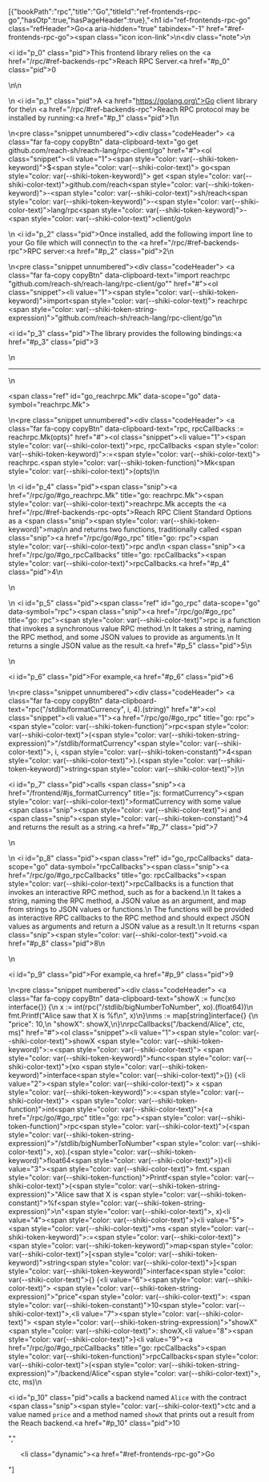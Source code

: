 [{"bookPath":"rpc","title":"Go","titleId":"ref-frontends-rpc-go","hasOtp":true,"hasPageHeader":true},"<h1 id=\"ref-frontends-rpc-go\" class=\"refHeader\">Go<a aria-hidden=\"true\" tabindex=\"-1\" href=\"#ref-frontends-rpc-go\"><span class=\"icon icon-link\"></span></a></h1>\n<div class=\"note\">\n  <p><i id=\"p_0\" class=\"pid\"></i>This frontend library relies on the <a href=\"/rpc/#ref-backends-rpc\">Reach RPC Server</a>.<a href=\"#p_0\" class=\"pid\">0</a></p>\n</div>\n<p>\n  <i id=\"p_1\" class=\"pid\"></i>A <a href=\"https://golang.org\">Go</a> client library for the\n  <a href=\"/rpc/#ref-backends-rpc\">Reach RPC protocol</a> may be installed by running:<a href=\"#p_1\" class=\"pid\">1</a>\n</p>\n<pre class=\"snippet unnumbered\"><div class=\"codeHeader\">&nbsp;<a class=\"far fa-copy copyBtn\" data-clipboard-text=\"go get github.com/reach-sh/reach-lang/rpc-client/go\" href=\"#\"></a></div><ol class=\"snippet\"><li value=\"1\"><span style=\"color: var(--shiki-token-keyword)\">$</span><span style=\"color: var(--shiki-color-text)\"> go</span><span style=\"color: var(--shiki-token-keyword)\"> get </span><span style=\"color: var(--shiki-color-text)\">github.com/reach</span><span style=\"color: var(--shiki-token-keyword)\">-</span><span style=\"color: var(--shiki-color-text)\">sh/reach</span><span style=\"color: var(--shiki-token-keyword)\">-</span><span style=\"color: var(--shiki-color-text)\">lang/rpc</span><span style=\"color: var(--shiki-token-keyword)\">-</span><span style=\"color: var(--shiki-color-text)\">client/go</span></li></ol></pre>\n<p>\n  <i id=\"p_2\" class=\"pid\"></i>Once installed, add the following import line to your Go file which will connect\n  to the <a href=\"/rpc/#ref-backends-rpc\">RPC server</a>:<a href=\"#p_2\" class=\"pid\">2</a>\n</p>\n<pre class=\"snippet unnumbered\"><div class=\"codeHeader\">&nbsp;<a class=\"far fa-copy copyBtn\" data-clipboard-text=\"import reachrpc &quot;github.com/reach-sh/reach-lang/rpc-client/go&quot;\" href=\"#\"></a></div><ol class=\"snippet\"><li value=\"1\"><span style=\"color: var(--shiki-token-keyword)\">import</span><span style=\"color: var(--shiki-color-text)\"> reachrpc </span><span style=\"color: var(--shiki-token-string-expression)\">\"github.com/reach-sh/reach-lang/rpc-client/go\"</span></li></ol></pre>\n<p><i id=\"p_3\" class=\"pid\"></i>The library provides the following bindings:<a href=\"#p_3\" class=\"pid\">3</a></p>\n<hr>\n<p><span class=\"ref\" id=\"go_reachrpc.Mk\" data-scope=\"go\" data-symbol=\"reachrpc.Mk\"></span></p>\n<pre class=\"snippet unnumbered\"><div class=\"codeHeader\">&nbsp;<a class=\"far fa-copy copyBtn\" data-clipboard-text=\"rpc, rpcCallbacks := reachrpc.Mk(opts)\" href=\"#\"></a></div><ol class=\"snippet\"><li value=\"1\"><span style=\"color: var(--shiki-color-text)\">rpc, rpcCallbacks </span><span style=\"color: var(--shiki-token-keyword)\">:=</span><span style=\"color: var(--shiki-color-text)\"> reachrpc.</span><span style=\"color: var(--shiki-token-function)\">Mk</span><span style=\"color: var(--shiki-color-text)\">(opts)</span></li></ol></pre>\n<p>\n  <i id=\"p_4\" class=\"pid\"></i><span class=\"snip\"><a href=\"/rpc/go/#go_reachrpc.Mk\" title=\"go: reachrpc.Mk\"><span style=\"color: var(--shiki-color-text)\">reachrpc.Mk</span></a></span> accepts the <a href=\"/rpc/#ref-backends-rpc-opts\">Reach RPC Client Standard Options</a> as a <span class=\"snip\"><span style=\"color: var(--shiki-token-keyword)\">map</span></span>\n  and returns two functions, traditionally called <span class=\"snip\"><a href=\"/rpc/go/#go_rpc\" title=\"go: rpc\"><span style=\"color: var(--shiki-color-text)\">rpc</span></a></span> and\n  <span class=\"snip\"><a href=\"/rpc/go/#go_rpcCallbacks\" title=\"go: rpcCallbacks\"><span style=\"color: var(--shiki-color-text)\">rpcCallbacks</span></a></span>.<a href=\"#p_4\" class=\"pid\">4</a>\n</p>\n<p>\n  <i id=\"p_5\" class=\"pid\"></i><span class=\"ref\" id=\"go_rpc\" data-scope=\"go\" data-symbol=\"rpc\"></span><span class=\"snip\"><a href=\"/rpc/go/#go_rpc\" title=\"go: rpc\"><span style=\"color: var(--shiki-color-text)\">rpc</span></a></span> is a function that invokes a synchronous value RPC method.\n  It takes a string, naming the RPC method, and some JSON values to provide as arguments.\n  It returns a single JSON value as the result.<a href=\"#p_5\" class=\"pid\">5</a>\n</p>\n<p><i id=\"p_6\" class=\"pid\"></i>For example,<a href=\"#p_6\" class=\"pid\">6</a></p>\n<pre class=\"snippet unnumbered\"><div class=\"codeHeader\">&nbsp;<a class=\"far fa-copy copyBtn\" data-clipboard-text=\"rpc(&quot;/stdlib/formatCurrency&quot;, i, 4).(string)\" href=\"#\"></a></div><ol class=\"snippet\"><li value=\"1\"><a href=\"/rpc/go/#go_rpc\" title=\"go: rpc\"><span style=\"color: var(--shiki-token-function)\">rpc</span></a><span style=\"color: var(--shiki-color-text)\">(</span><span style=\"color: var(--shiki-token-string-expression)\">\"/stdlib/formatCurrency\"</span><span style=\"color: var(--shiki-color-text)\">, i, </span><span style=\"color: var(--shiki-token-constant)\">4</span><span style=\"color: var(--shiki-color-text)\">).(</span><span style=\"color: var(--shiki-token-keyword)\">string</span><span style=\"color: var(--shiki-color-text)\">)</span></li></ol></pre>\n<p><i id=\"p_7\" class=\"pid\"></i>calls <span class=\"snip\"><a href=\"/frontend/#js_formatCurrency\" title=\"js: formatCurrency\"><span style=\"color: var(--shiki-color-text)\">formatCurrency</span></a></span> with some value <span class=\"snip\"><span style=\"color: var(--shiki-color-text)\">i</span></span> and <span class=\"snip\"><span style=\"color: var(--shiki-token-constant)\">4</span></span> and returns the result as a string.<a href=\"#p_7\" class=\"pid\">7</a></p>\n<p>\n  <i id=\"p_8\" class=\"pid\"></i><span class=\"ref\" id=\"go_rpcCallbacks\" data-scope=\"go\" data-symbol=\"rpcCallbacks\"></span><span class=\"snip\"><a href=\"/rpc/go/#go_rpcCallbacks\" title=\"go: rpcCallbacks\"><span style=\"color: var(--shiki-color-text)\">rpcCallbacks</span></a></span> is a function that invokes an interactive RPC method, such as for a backend.\n  It takes a string, naming the RPC method, a JSON value as an argument, and map from strings to JSON values or functions.\n  The functions will be provided as interactive RPC callbacks to the RPC method and should expect JSON values as arguments and return a JSON value as a result.\n  It returns <span class=\"snip\"><span style=\"color: var(--shiki-color-text)\">void</span></span>.<a href=\"#p_8\" class=\"pid\">8</a>\n</p>\n<p><i id=\"p_9\" class=\"pid\"></i>For example,<a href=\"#p_9\" class=\"pid\">9</a></p>\n<pre class=\"snippet numbered\"><div class=\"codeHeader\">&nbsp;<a class=\"far fa-copy copyBtn\" data-clipboard-text=\"showX := func(xo interface{}) {\n  x := int(rpc(&quot;/stdlib/bigNumberToNumber&quot;, xo).(float64))\n  fmt.Printf(&quot;Alice saw that X is %f\\n&quot;, x)\n}\nms := map[string]interface{} {\n  &quot;price&quot;: 10,\n  &quot;showX&quot;: showX,\n}\nrpcCallbacks(&quot;/backend/Alice&quot;, ctc, ms)\" href=\"#\"></a></div><ol class=\"snippet\"><li value=\"1\"><span style=\"color: var(--shiki-color-text)\">showX </span><span style=\"color: var(--shiki-token-keyword)\">:=</span><span style=\"color: var(--shiki-color-text)\"> </span><span style=\"color: var(--shiki-token-keyword)\">func</span><span style=\"color: var(--shiki-color-text)\">(xo </span><span style=\"color: var(--shiki-token-keyword)\">interface</span><span style=\"color: var(--shiki-color-text)\">{}) {</span></li><li value=\"2\"><span style=\"color: var(--shiki-color-text)\">  x </span><span style=\"color: var(--shiki-token-keyword)\">:=</span><span style=\"color: var(--shiki-color-text)\"> </span><span style=\"color: var(--shiki-token-function)\">int</span><span style=\"color: var(--shiki-color-text)\">(</span><a href=\"/rpc/go/#go_rpc\" title=\"go: rpc\"><span style=\"color: var(--shiki-token-function)\">rpc</span></a><span style=\"color: var(--shiki-color-text)\">(</span><span style=\"color: var(--shiki-token-string-expression)\">\"/stdlib/bigNumberToNumber\"</span><span style=\"color: var(--shiki-color-text)\">, xo).(</span><span style=\"color: var(--shiki-token-keyword)\">float64</span><span style=\"color: var(--shiki-color-text)\">))</span></li><li value=\"3\"><span style=\"color: var(--shiki-color-text)\">  fmt.</span><span style=\"color: var(--shiki-token-function)\">Printf</span><span style=\"color: var(--shiki-color-text)\">(</span><span style=\"color: var(--shiki-token-string-expression)\">\"Alice saw that X is </span><span style=\"color: var(--shiki-token-constant)\">%f</span><span style=\"color: var(--shiki-token-string-expression)\">\\n\"</span><span style=\"color: var(--shiki-color-text)\">, x)</span></li><li value=\"4\"><span style=\"color: var(--shiki-color-text)\">}</span></li><li value=\"5\"><span style=\"color: var(--shiki-color-text)\">ms </span><span style=\"color: var(--shiki-token-keyword)\">:=</span><span style=\"color: var(--shiki-color-text)\"> </span><span style=\"color: var(--shiki-token-keyword)\">map</span><span style=\"color: var(--shiki-color-text)\">[</span><span style=\"color: var(--shiki-token-keyword)\">string</span><span style=\"color: var(--shiki-color-text)\">]</span><span style=\"color: var(--shiki-token-keyword)\">interface</span><span style=\"color: var(--shiki-color-text)\">{} {</span></li><li value=\"6\"><span style=\"color: var(--shiki-color-text)\">  </span><span style=\"color: var(--shiki-token-string-expression)\">\"price\"</span><span style=\"color: var(--shiki-color-text)\">: </span><span style=\"color: var(--shiki-token-constant)\">10</span><span style=\"color: var(--shiki-color-text)\">,</span></li><li value=\"7\"><span style=\"color: var(--shiki-color-text)\">  </span><span style=\"color: var(--shiki-token-string-expression)\">\"showX\"</span><span style=\"color: var(--shiki-color-text)\">: showX,</span></li><li value=\"8\"><span style=\"color: var(--shiki-color-text)\">}</span></li><li value=\"9\"><a href=\"/rpc/go/#go_rpcCallbacks\" title=\"go: rpcCallbacks\"><span style=\"color: var(--shiki-token-function)\">rpcCallbacks</span></a><span style=\"color: var(--shiki-color-text)\">(</span><span style=\"color: var(--shiki-token-string-expression)\">\"/backend/Alice\"</span><span style=\"color: var(--shiki-color-text)\">, ctc, ms)</span></li></ol></pre>\n<p><i id=\"p_10\" class=\"pid\"></i>calls a backend named <code>Alice</code> with the contract <span class=\"snip\"><span style=\"color: var(--shiki-color-text)\">ctc</span></span> and a value named <code>price</code> and a method named <code>showX</code> that prints out a result from the Reach backend.<a href=\"#p_10\" class=\"pid\">10</a></p>","<ul><li class=\"dynamic\"><a href=\"#ref-frontends-rpc-go\">Go</a></li></ul>"]